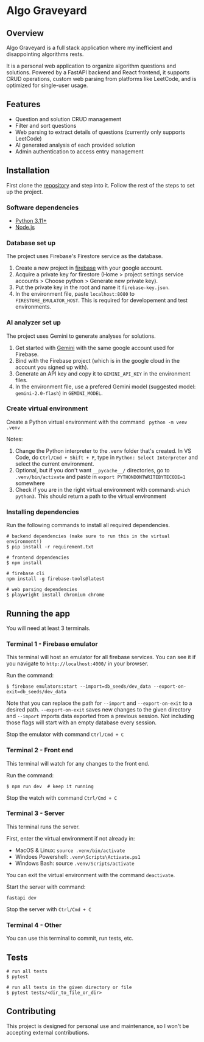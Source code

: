 # Algo Graveyard


## Overview
Algo Graveyard is a full stack application where my inefficient and disappointing algorithms rests.

It is a personal web application to organize algorithm questions and solutions. Powered by a FastAPI backend and React frontend, it supports CRUD operations, custom web parsing from platforms like LeetCode, and is optimized for single-user usage.


## Features
- Question and solution CRUD management
- Filter and sort questions
- Web parsing to extract details of questions (currently only supports LeetCode)
- AI generated analysis of each provided solution
- Admin authentication to access entry management


## Installation
First clone the [repository](https://github.com/ethanliu24/algo-graveyard) and step into it. Follow the rest of the steps to set up the project.


### Software dependencies
- [Python 3.11+](https://www.python.org/downloads/)
- [Node.js](https://nodejs.org/en/download)


### Database set up
The project uses Firebase's Firestore service as the database.

1. Create a new project in [firebase](https://firebase.google.com/) with your google account.
2. Acquire a private key for firestore (Home > project settings service accounts > Choose python > Generate new private key).
3. Put the private key in the root and name it `firebase-key.json`.
4. In the environment file, paste `localhost:8080` to `FIRESTORE_EMULATOR_HOST`. This is required for developement and test environments.


### AI analyzer set up
The project uses Gemini to generate analyses for solutions.

1. Get started with [Gemini](https://ai.google.dev/) with the same google account used for Firebase.
2. Bind with the Firebase project (which is in the google cloud in the account you signed up with).
3. Generate an API key and copy it to `GEMINI_API_KEY` in the environment files.
4. In the environment file, use a prefered Gemini model (suggested model: `gemini-2.0-flash`) in `GEMINI_MODEL`.


### Create virtual environment
Create a Python virtual environment with the command ` python -m venv .venv`

Notes:
1. Change the Python interpreter to the .venv folder that's created. In VS Code, do `Ctrl/Cmd + Shift + P`, type in `Python: Select Interpreter` and select the current environment.
2. Optional, but if you don't want `__pycache__/` directories, go to `.venv/bin/activate` and paste in `export PYTHONDONTWRITEBYTECODE=1` somewhere
3. Check if you are in the right virtual environment with command: `which python3`. This should return a path to the virtual environment


### Installing dependencies
Run the following commands to install all required dependencies.
```
# backend dependencies (make sure to run this in the virtual environment!)
$ pip install -r requirement.txt

# frontend dependencies
$ npm install

# firebase cli
npm install -g firebase-tools@latest

# web parsing dependencies
$ playwright install chromium chrome
```


## Running the app
You will need at least 3 terminals.


### Terminal 1 - Firebase emulator
This terminal will host an emulator for all firebase services. You can see it if you navigate to `http://localhost:4000/` in your browser.

Run the command:
```
$ firebase emulators:start --import=db_seeds/dev_data --export-on-exit=db_seeds/dev_data
```
Note that you can replace the path for `--import` and `--export-on-exit` to a desired path. `--export-on-exit` saves new changes to the given directory and `--import` imports data exported from a previous session. Not including those flags will start with an empty database every session.

Stop the emulator with command `Ctrl/Cmd + C`


### Terminal 2 - Front end
This terminal will watch for any changes to the front end.

Run the command:
```
$ npm run dev  # keep it running
```

Stop the watch with command `Ctrl/Cmd + C`


### Terminal 3 - Server
This terminal runs the server.

First, enter the virtual environment if not already in:
- MacOS & Linux: `source .venv/bin/activate`
- Windoes Powershell: `.venv\Scripts\Activate.ps1`
- Windows Bash: source `.venv/Scripts/activate`

You can exit the virtual environment with the command `deactivate`.

Start the server with command:
```
fastapi dev
```

Stop the server with `Ctrl/Cmd + C`


### Terminal 4 - Other
You can use this terminal to commit, run tests, etc.


## Tests
```
# run all tests
$ pytest

# run all tests in the given directory or file
$ pytest tests/<dir_to_file_or_dir>
```


## Contributing
This project is designed for personal use and maintenance, so I won't be accepting external contributions.
